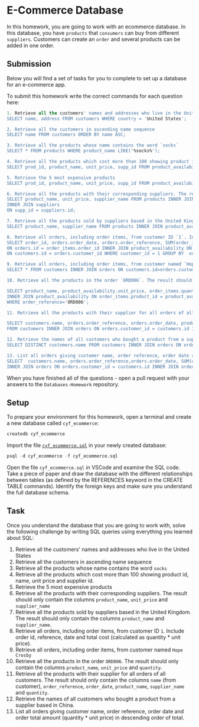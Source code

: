 # E-Commerce Database

In this homework, you are going to work with an ecommerce database. In this database, you have `products` that `consumers` can buy from different `suppliers`. Customers can create an `order` and several products can be added in one order.

## Submission

Below you will find a set of tasks for you to complete to set up a database for an e-commerce app.

To submit this homework write the correct commands for each question here:
```sql
1. Retrieve all the customers' names and addresses who live in the United States
SELECT name, address FROM customers WHERE country = 'United States';

2. Retrieve all the customers in ascending name sequence
SELECT name FROM customers ORDER BY name ASC;

3. Retrieve all the products whose name contains the word `socks`
SELECT * FROM products WHERE product_name LIKE('%socks%');

4. Retrieve all the products which cost more than 100 showing product id, name, unit price and supplier id.
SELECT prod_id, product_name, unit_price, supp_id FROM product_availability INNER JOIN products ON prod_id = products.id WHERE unit_price > 100;

5. Retrieve the 5 most expensive products
SELECT prod_id, product_name, unit_price, supp_id FROM product_availability INNER JOIN products ON prod_id = products.id ORDER BY unit_price DESC LIMIT 5;

6. Retrieve all the products with their corresponding suppliers. The result should only contain the columns `product_name`, `unit_price` and `supplier_name`
SELECT product_name, unit_price, supplier_name FROM products INNER JOIN product_availability ON prod_id products.id
INNER JOIN suppliers
ON supp_id = suppliers.id;

7. Retrieve all the products sold by suppliers based in the United Kingdom. The result should only contain the columns `product_name` and `supplier_name`.
SELECT product_name, supplier_name FROM products INNER JOIN product_availability ON products.id = prod_id INNER JOIN suppliers ON supp_id = suppliers.id WHERE country = 'United Kingdom';

8. Retrieve all orders, including order items, from customer ID `1`. Include order id, reference, date and total cost (calculated as quantity * unit price).
SELECT order_id, orders.order_date, orders.order_reference, SUM(order_items.quantity * product_availability.unit_price) FROM orders INNER JOIN order_items 
ON orders.id = order_items.order_id INNER JOIN product_availability ON product_availability.prod_id = order_items.product_id INNER JOIN customers 
ON customers.id = orders.customer_id WHERE customer_id = 1 GROUP BY  order_id, order_reference, order_date;

9. Retrieve all orders, including order items, from customer named `Hope Crosby`
SELECT * FROM customers INNER JOIN orders ON customers.id=orders.customer_id WHERE customers.name = 'Hope Crosby';

10. Retrieve all the products in the order `ORD006`. The result should only contain the columns `product_name`, `unit_price` and `quantity`.

SELECT product_name, product_availability.unit_price, order_items.quantity FROM orders INNER JOIN order_items ON orders.id=order_items.order_id 
INNER JOIN product_availability ON order_items.product_id = product_availability.prod_id INNER JOIN products ON product_availability.prod_id=products.id 
WHERE order_reference='ORD006';

11. Retrieve all the products with their supplier for all orders of all customers. The result should only contain the columns `name` (from customer), `order_reference`, `order_date`, `product_name`, `supplier_name` and `quantity`.

SELECT customers.name, orders.order_reference, orders.order_date, products.product_name, suppliers.supplier_name, order_items.quantity
FROM customers INNER JOIN orders ON orders.customer_id = customers.id INNER JOIN order_items ON order_items.order_id = orders.id INNER JOIN products ON products.id = order_items.product_id INNER JOIN suppliers ON suppliers.id = order_items.supplier_id;

12. Retrieve the names of all customers who bought a product from a supplier based in China.
SELECT DISTINCT customers.name FROM customers INNER JOIN orders ON orders.customer_id = customers.id INNER JOIN order_items ON order_items.order_id = orders.id INNER JOIN suppliers ON suppliers.id = order_items.supplier_id WHERE suppliers.country = 'China'; 

13. List all orders giving customer name, order reference, order date and order total amount (quantity * unit price) in descending order of total.
SELECT  customers.name, orders.order_reference,orders.order_date, SUM(order_items.quantity * product_availability.unit_price) AS total_amount FROM customers
INNER JOIN orders ON orders.customer_id = customers.id INNER JOIN order_items ON order_items.order_id = orders.id INNER JOIN product_availability ON product_availability.prod_id  = order_items.product_id GROUP BY 1, 2, 3 ORDER BY total_amount DESC; 

```

When you have finished all of the questions - open a pull request with your answers to the `Databases-Homework` repository.

## Setup

To prepare your environment for this homework, open a terminal and create a new database called `cyf_ecommerce`:

```sql
createdb cyf_ecommerce
```

Import the file [`cyf_ecommerce.sql`](./cyf_ecommerce.sql) in your newly created database:

```sql
psql -d cyf_ecommerce -f cyf_ecommerce.sql
```

Open the file `cyf_ecommerce.sql` in VSCode and examine the SQL code. Take a piece of paper and draw the database with the different relationships between tables (as defined by the REFERENCES keyword in the CREATE TABLE commands). Identify the foreign keys and make sure you understand the full database schema.

## Task

Once you understand the database that you are going to work with, solve the following challenge by writing SQL queries using everything you learned about SQL:

1. Retrieve all the customers' names and addresses who live in the United States
2. Retrieve all the customers in ascending name sequence
3. Retrieve all the products whose name contains the word `socks`
4. Retrieve all the products which cost more than 100 showing product id, name, unit price and supplier id.
5. Retrieve the 5 most expensive products
6. Retrieve all the products with their corresponding suppliers. The result should only contain the columns `product_name`, `unit_price` and `supplier_name`
7. Retrieve all the products sold by suppliers based in the United Kingdom. The result should only contain the columns `product_name` and `supplier_name`.
8. Retrieve all orders, including order items, from customer ID `1`. Include order id, reference, date and total cost (calculated as quantity * unit price).
9. Retrieve all orders, including order items, from customer named `Hope Crosby`
10. Retrieve all the products in the order `ORD006`. The result should only contain the columns `product_name`, `unit_price` and `quantity`.
11. Retrieve all the products with their supplier for all orders of all customers. The result should only contain the columns `name` (from customer), `order_reference`, `order_date`, `product_name`, `supplier_name` and `quantity`.
12. Retrieve the names of all customers who bought a product from a supplier based in China.
13. List all orders giving customer name, order reference, order date and order total amount (quantity * unit price) in descending order of total.

